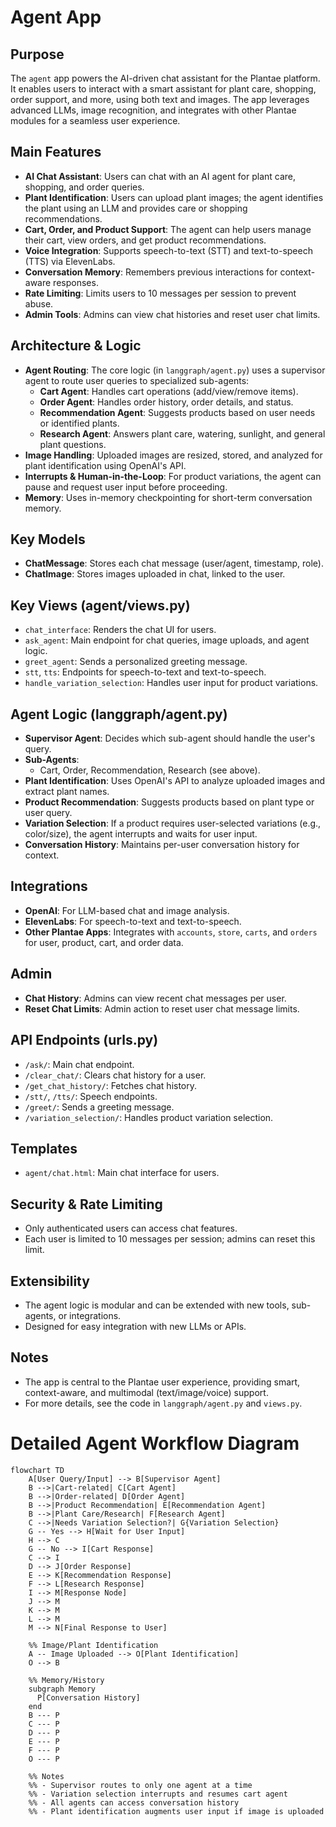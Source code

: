 # Agent App

## Purpose
The `agent` app powers the AI-driven chat assistant for the Plantae platform. It enables users to interact with a smart assistant for plant care, shopping, order support, and more, using both text and images. The app leverages advanced LLMs, image recognition, and integrates with other Plantae modules for a seamless user experience.

## Main Features
- **AI Chat Assistant**: Users can chat with an AI agent for plant care, shopping, and order queries.
- **Plant Identification**: Users can upload plant images; the agent identifies the plant using an LLM and provides care or shopping recommendations.
- **Cart, Order, and Product Support**: The agent can help users manage their cart, view orders, and get product recommendations.
- **Voice Integration**: Supports speech-to-text (STT) and text-to-speech (TTS) via ElevenLabs.
- **Conversation Memory**: Remembers previous interactions for context-aware responses.
- **Rate Limiting**: Limits users to 10 messages per session to prevent abuse.
- **Admin Tools**: Admins can view chat histories and reset user chat limits.

## Architecture & Logic
- **Agent Routing**: The core logic (in `langgraph/agent.py`) uses a supervisor agent to route user queries to specialized sub-agents:
  - **Cart Agent**: Handles cart operations (add/view/remove items).
  - **Order Agent**: Handles order history, order details, and status.
  - **Recommendation Agent**: Suggests products based on user needs or identified plants.
  - **Research Agent**: Answers plant care, watering, sunlight, and general plant questions.
- **Image Handling**: Uploaded images are resized, stored, and analyzed for plant identification using OpenAI's API.
- **Interrupts & Human-in-the-Loop**: For product variations, the agent can pause and request user input before proceeding.
- **Memory**: Uses in-memory checkpointing for short-term conversation memory.

## Key Models
- **ChatMessage**: Stores each chat message (user/agent, timestamp, role).
- **ChatImage**: Stores images uploaded in chat, linked to the user.

## Key Views (agent/views.py)
- `chat_interface`: Renders the chat UI for users.
- `ask_agent`: Main endpoint for chat queries, image uploads, and agent logic.
- `greet_agent`: Sends a personalized greeting message.
- `stt`, `tts`: Endpoints for speech-to-text and text-to-speech.
- `handle_variation_selection`: Handles user input for product variations.

## Agent Logic (langgraph/agent.py)
- **Supervisor Agent**: Decides which sub-agent should handle the user's query.
- **Sub-Agents**:
  - Cart, Order, Recommendation, Research (see above).
- **Plant Identification**: Uses OpenAI's API to analyze uploaded images and extract plant names.
- **Product Recommendation**: Suggests products based on plant type or user query.
- **Variation Selection**: If a product requires user-selected variations (e.g., color/size), the agent interrupts and waits for user input.
- **Conversation History**: Maintains per-user conversation history for context.

## Integrations
- **OpenAI**: For LLM-based chat and image analysis.
- **ElevenLabs**: For speech-to-text and text-to-speech.
- **Other Plantae Apps**: Integrates with `accounts`, `store`, `carts`, and `orders` for user, product, cart, and order data.

## Admin
- **Chat History**: Admins can view recent chat messages per user.
- **Reset Chat Limits**: Admin action to reset user chat message limits.

## API Endpoints (urls.py)
- `/ask/`: Main chat endpoint.
- `/clear_chat/`: Clears chat history for a user.
- `/get_chat_history/`: Fetches chat history.
- `/stt/`, `/tts/`: Speech endpoints.
- `/greet/`: Sends a greeting message.
- `/variation_selection/`: Handles product variation selection.

## Templates
- `agent/chat.html`: Main chat interface for users.

## Security & Rate Limiting
- Only authenticated users can access chat features.
- Each user is limited to 10 messages per session; admins can reset this limit.

## Extensibility
- The agent logic is modular and can be extended with new tools, sub-agents, or integrations.
- Designed for easy integration with new LLMs or APIs.

## Notes
- The app is central to the Plantae user experience, providing smart, context-aware, and multimodal (text/image/voice) support.
- For more details, see the code in `langgraph/agent.py` and `views.py`. 

# Detailed Agent Workflow Diagram

```mermaid
flowchart TD
    A[User Query/Input] --> B[Supervisor Agent]
    B -->|Cart-related| C[Cart Agent]
    B -->|Order-related| D[Order Agent]
    B -->|Product Recommendation| E[Recommendation Agent]
    B -->|Plant Care/Research| F[Research Agent]
    C -->|Needs Variation Selection?| G{Variation Selection}
    G -- Yes --> H[Wait for User Input]
    H --> C
    G -- No --> I[Cart Response]
    C --> I
    D --> J[Order Response]
    E --> K[Recommendation Response]
    F --> L[Research Response]
    I --> M[Response Node]
    J --> M
    K --> M
    L --> M
    M --> N[Final Response to User]
    
    %% Image/Plant Identification
    A -- Image Uploaded --> O[Plant Identification]
    O --> B
    
    %% Memory/History
    subgraph Memory
      P[Conversation History]
    end
    B --- P
    C --- P
    D --- P
    E --- P
    F --- P
    O --- P
    
    %% Notes
    %% - Supervisor routes to only one agent at a time
    %% - Variation selection interrupts and resumes cart agent
    %% - All agents can access conversation history
    %% - Plant identification augments user input if image is uploaded
``` 